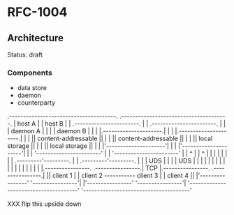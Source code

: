 # RFC-1004
## Architecture

Status: draft

### Components

- data store
- daemon
- counterparty


.--------------------------------------.       .--------------------------------------.
|                host A                |       |                host B                |
|       .-----------------------.      |       |       .-----------------------.      |
|       |       daemon A        |      |       |       |       daemon B        |      |
|       |.---------------------.|      |       |       |.---------------------.|      |
|       || content-addressable ||      |       |       || content-addressable ||      |
|       ||    local storage    ||      |       |       ||    local storage    ||      |
|       |'---------------------'|      |       |       |'---------------------'|      |
|       '-----------------------'      |       |       '-----------------------'      |
|                   ^                  |       |                   ^                  |
|                   |                  |       |                   |                  |
|         .---------'---------.        |       |         .---------'---------.        |
|         |        UDS        |        |       |         |        UDS        |        |
|         |                   |        |       |         |                   |        |
|         |                   |        |       |         |                   |        |
|.----------------.  .----------------.|  TCP  |.----------------.  .----------------.|
|| client       1 |  | client       2 ----------- client       3 |  | client       4 ||
|'----------------'  '----------------'|       |'----------------'  '----------------'|
'--------------------------------------'       '--------------------------------------'

XXX flip this upside down
